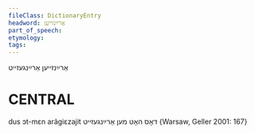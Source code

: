 ```yaml
---
fileClass: DictionaryEntry
headword: אַרײַנזייען
part_of_speech: 
etymology: 
tags: 
---
```

אַרײַנזייען
אַרײַנגעזייט

CENTRAL
========

dus ɔt-mɛn arãgiɛzajit דאָס האָט מען אַרײַנגעזייט {Warsaw, Geller 2001: 167}
